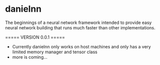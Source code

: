 # danielnn

The beginnings of a neural network framework intended to provide easy neural network building that runs much faster than other implementations.

===== VERSION 0.0.1 =====
- Currently danielnn only works on host machines and only has a very limited memory manager and tensor class
- more is coming...

